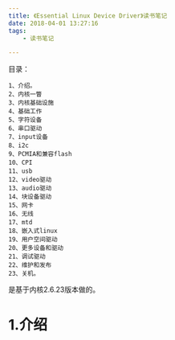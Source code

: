 ```yaml
---
title: 《Essential Linux Device Driver》读书笔记
date: 2018-04-01 13:27:16
tags:
	- 读书笔记

---
```




目录：

```
1、介绍。
2、内核一瞥
3、内核基础设施
4、基础工作
5、字符设备
6、串口驱动
7、input设备
8、i2c
9、PCMIA和兼容flash
10、CPI
11、usb
12、video驱动
13、audio驱动
14、块设备驱动
15、网卡
16、无线
17、mtd
18、嵌入式linux
19、用户空间驱动
20、更多设备和驱动
21、调试驱动
22、维护和发布
23、关机。
```

是基于内核2.6.23版本做的。

# 1.介绍


